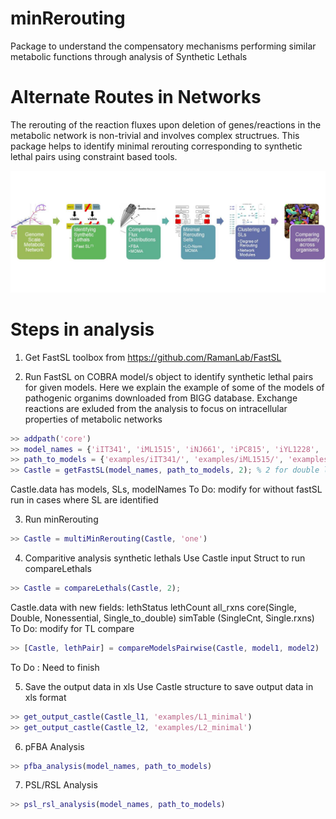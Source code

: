 # minRerouting
Package to understand the compensatory mechanisms performing similar metabolic functions through analysis of Synthetic Lethals

# Alternate Routes in Networks
The rerouting of the reaction fluxes upon deletion of genes/reactions in the metabolic network is non-trivial and involves complex structrues. This package helps to identify minimal rerouting corresponding to synthetic lethal pairs using constraint based tools.   

![Workflow for analysis of synthetic lethals](docs/workflow.jpg)

# Steps in analysis
1. Get FastSL toolbox from https://github.com/RamanLab/FastSL

2. Run FastSL on COBRA model/s object to identify synthetic lethal pairs for given models.
Here we explain the example of some of the models of pathogenic organims downloaded from BIGG database. Exchange reactions are exluded from the analysis to focus on intracellular properties of metabolic networks

```Matlab 
>> addpath('core')
>> model_names = {'iIT341', 'iML1515', 'iNJ661', 'iPC815', 'iYL1228', 'STM_v1_0'} % Recommneded to rename model.mat file to modelNames.mat file
>> path_to_models = {'examples/iIT341/', 'examples/iML1515/', 'examples/iNJ661/','examples/iPC815/', 'examples/iYL1228/', 'examples/STM_v1_0/'}
>> Castle = getFastSL(model_names, path_to_models, 2); % 2 for double lethals and 3 for triple lethals
``` 

Castle.data has models, SLs, modelNames
 To Do: modify for without fastSL run in cases where SL are identified 

3. Run minRerouting
```Matlab 
>> Castle = multiMinRerouting(Castle, 'one')
``` 

4. Comparitive analysis synthetic lethals 
Use Castle input Struct to run compareLethals
```Matlab 
>> Castle = compareLethals(Castle, 2); 
```
Castle.data with new fields:
lethStatus 
lethCount 
all_rxns
core(Single, Double, Nonessential, Single_to_double)
simTable (SingleCnt, Single.rxns) 
 To Do: modify for TL compare

```Matlab 
>> [Castle, lethPair] = compareModelsPairwise(Castle, model1, model2)
```
To Do : Need to finish

5. Save the output data in xls
Use Castle structure to save output data in xls format
```Matlab 
>> get_output_castle(Castle_l1, 'examples/L1_minimal')
>> get_output_castle(Castle_l2, 'examples/L2_minimal')
```
6. pFBA Analysis
```Matlab
>> pfba_analysis(model_names, path_to_models)
``` 

7. PSL/RSL Analysis
```Matlab
>> psl_rsl_analysis(model_names, path_to_models)
```